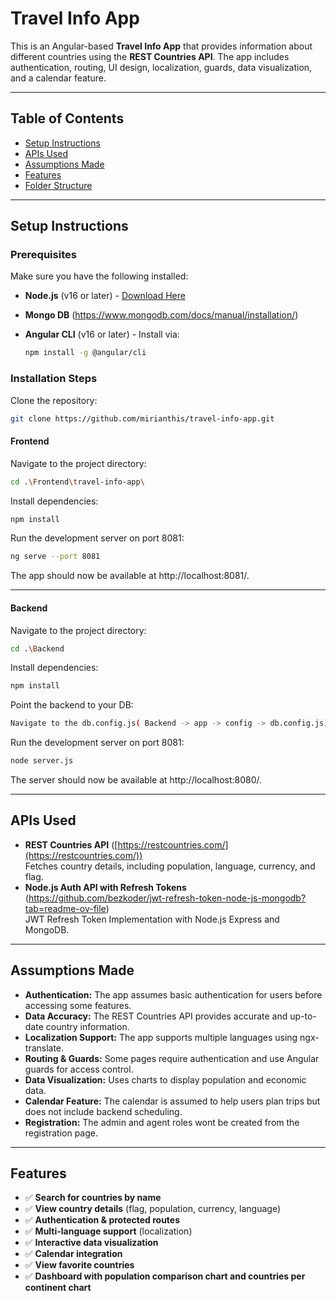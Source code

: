 # Travel Info App

This is an Angular-based **Travel Info App** that provides information about different countries using the **REST Countries API**. The app includes authentication, routing, UI design, localization, guards, data visualization, and a calendar feature.

---

## Table of Contents
- [Setup Instructions](#setup-instructions)
- [APIs Used](#apis-used)
- [Assumptions Made](#assumptions-made)
- [Features](#features)
- [Folder Structure](#folder-structure)

---

## Setup Instructions

### Prerequisites
Make sure you have the following installed:
- **Node.js** (v16 or later) - [Download Here](https://nodejs.org/)
- **Mongo DB** (https://www.mongodb.com/docs/manual/installation/)
- **Angular CLI** (v16 or later) - Install via:
  
  ```sh
  npm install -g @angular/cli
  ```

### Installation Steps
Clone the repository:

 ```sh
 git clone https://github.com/mirianthis/travel-info-app.git
 ```

#### Frontend

 Navigate to the project directory:
 
 ```sh
 cd .\Frontend\travel-info-app\
```
 Install dependencies:
 
 ```sh
 npm install
```
 Run the development server on port 8081:
 
 ```sh
 ng serve --port 8081
```
 The app should now be available at http://localhost:8081/.

 ---

#### Backend

 Navigate to the project directory:
 
 ```sh
 cd .\Backend
```
 Install dependencies:
 
 ```sh
 npm install
```
 Point the backend to your DB:
 
 ```sh
 Navigate to the db.config.js( Backend -> app -> config -> db.config.js) and make the necessary changes to point to your DB.
```
 Run the development server on port 8081:
 
 ```sh
 node server.js
```
 The server should now be available at http://localhost:8080/.

 ---

 ## APIs Used

- **REST Countries API** ([https://restcountries.com/](https://restcountries.com/))  
  Fetches country details, including population, language, currency, and flag.
- **Node.js Auth API with Refresh Tokens** (https://github.com/bezkoder/jwt-refresh-token-node-js-mongodb?tab=readme-ov-file)  
  JWT Refresh Token Implementation with Node.js Express and MongoDB.

---

## Assumptions Made

- **Authentication:** The app assumes basic authentication for users before accessing some features.
- **Data Accuracy:** The REST Countries API provides accurate and up-to-date country information.
- **Localization Support:** The app supports multiple languages using ngx-translate.
- **Routing & Guards:** Some pages require authentication and use Angular guards for access control.
- **Data Visualization:** Uses charts to display population and economic data.
- **Calendar Feature:** The calendar is assumed to help users plan trips but does not include backend scheduling.
- **Registration:** The admin and agent roles wont be created from the registration page.

---

## Features

- ✅ **Search for countries by name**
- ✅ **View country details** (flag, population, currency, language)
- ✅ **Authentication & protected routes**
- ✅ **Multi-language support** (localization)
- ✅ **Interactive data visualization**
- ✅ **Calendar integration**
- ✅ **View favorite countries**
- ✅ **Dashboard with population comparison chart and countries per continent chart**


